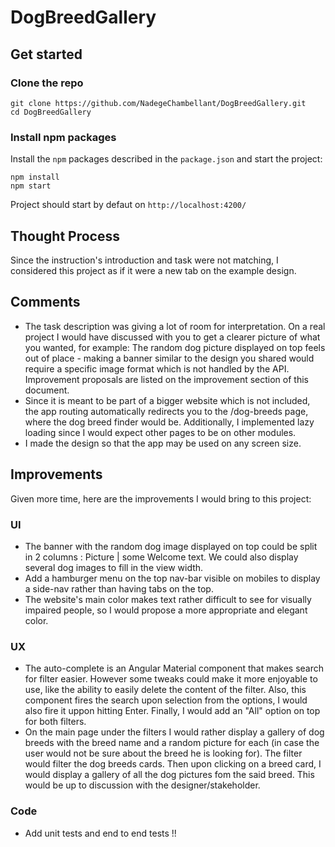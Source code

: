 # DogBreedGallery

## Get started
### Clone the repo
```shell
git clone https://github.com/NadegeChambellant/DogBreedGallery.git
cd DogBreedGallery
```
### Install npm packages
Install the `npm` packages described in the `package.json` and start the project:
```shell
npm install
npm start
```
Project should start by defaut on `http://localhost:4200/`

## Thought Process
Since the instruction's introduction and task were not matching, I considered this project as if it were a new tab on the example design.

## Comments
- The task description was giving a lot of room for interpretation. On a real project I would have discussed with you to get a clearer picture of what you wanted, for example:
The random dog picture displayed on top feels out of place - making a banner similar to the design you shared would require a specific image format which is not handled by the API. Improvement proposals are listed on the improvement section of this document.
- Since it is meant to be part of a bigger website which is not included, the app routing automatically redirects you to the /dog-breeds page, where the dog breed finder would be. Additionally, I implemented lazy loading since I would expect other pages to be on other modules.
- I made the design so that the app may be used on any screen size.

## Improvements
Given more time, here are the improvements I would bring to this project:
### UI
- The banner with the random dog image displayed on top could be split in 2 columns : Picture | some Welcome text. We could also display several dog images to fill in the view width.
- Add a hamburger menu on the top nav-bar visible on mobiles to display a side-nav rather than having tabs on the top.
- The website's main color makes text rather difficult to see for visually impaired people, so I would propose a more appropriate and elegant color.
### UX
- The auto-complete is an Angular Material component that makes search for filter easier. However some tweaks could make it more enjoyable to use, like the ability to easily delete the content of the filter. Also, this component fires the search upon selection from the options, I would also fire it uppon hitting Enter. Finally, I would add an "All" option on top for both filters.
- On the main page under the filters I would rather display a gallery of dog breeds with the breed name and a random picture for each (in case the user would not be sure about the breed he is looking for). The filter would filter the dog breeds cards. Then upon clicking on a breed card, I would display a gallery of all the dog pictures fom the said breed. This would be up to discussion with the designer/stakeholder.
### Code
- Add unit tests and end to end tests !!